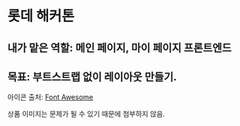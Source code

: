 # 롯데 해커톤
## 내가 맡은 역할: 메인 페이지, 마이 페이지 프론트엔드
## 목표: 부트스트랩 없이 레이아웃 만들기.

아이콘 출처: [Font Awesome](https://fontawesome.com/)

상품 이미지는 문제가 될 수 있기 때문에 첨부하지 않음.
